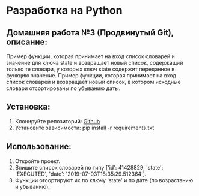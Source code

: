 # Разработка на Python
## Домашняя работа №3 (Продвинутый Git), описание:
Пример функции, которая принимает на вход список словарей и значение для ключа 
state и возвращает новый список, содержащий только те словари, у которых ключ 
state содержит переданное в функцию значение.
Пример функции, которая принимает на вход список словарей и возвращает новый список, в котором исходные словари отсортированы по убыванию даты.
## Установка:
1.  Клонируйте репозиторий:
[Github](https://github.com/Alexandr-lab-del/course_2/tree/feature/homework_10_1)
2. Установите зависимости:
pip install -r requirements.txt
## Использование:
1. Откройте проект.
2. Впишите список словарей по типу ['id': 41428829, 'state': 'EXECUTED', 'date': '2019-07-03T18:35:29.512364'].
3. Функции отсортируют их по ключу 'state' и по дате (по возрастанию и убыванию).
